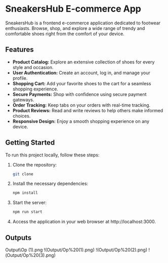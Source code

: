 # SneakersHub E-commerce App

SneakersHub is a frontend e-commerce application dedicated to footwear enthusiasts. Browse, shop, and explore a wide range of trendy and comfortable shoes right from the comfort of your device.

## Features

- **Product Catalog:** Explore an extensive collection of shoes for every style and occasion.
- **User Authentication:** Create an account, log in, and manage your profile.
- **Shopping Cart:** Add your favorite shoes to the cart for a seamless shopping experience.
- **Secure Payments:** Shop with confidence using secure payment gateways.
- **Order Tracking:** Keep tabs on your orders with real-time tracking.
- **Product Reviews:** Read and write reviews to help others make informed choices.
- **Responsive Design:** Enjoy a smooth shopping experience on any device.

## Getting Started

To run this project locally, follow these steps:

1. Clone the repository:

   ```bash
   git clone
2. Install the necessary dependencies:
   ```bash
   npm install
3. Start the server:
   ```bash
   npm run start
4. Access the application in your web browser at http://localhost:3000.


## Outputs
Output\Op (1).png
!(Output/Op%20(1).png)
!(Output/Op%20(2).png)
!(Output/Op%20(3).png)
